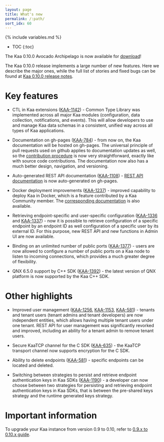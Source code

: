 ```yaml
---
layout: page
title: What's new
permalink: /:path/
sort_idx: 60
---
```

{% include variables.md %}

* TOC
{:toc}

The Kaa 0.10.0 Avocado Archipelago is now available for [download](http://www.kaaproject.org/download-kaa)!

The Kaa 0.10.0 release implements a large number of new features.
Here we describe the major ones, while the full list of stories and fixed bugs can be found at [Kaa 0.10.0 release notes](https://github.com/kaaproject/kaa/releases/tag/v0.10.0).

# Key features

* CTL in Kaa extensions ([KAA-1142](http://jira.kaaproject.org/browse/KAA-1142)) - Common Type Library was implemented across all major Kaa modules (configuration, data collection, notifications, and events). 
This will allow developers to use and manage Kaa data schemas in a consistent, unified way across all types of Kaa applications. 

* Documentation on gh-pages ([KAA-784](http://jira.kaaproject.org/browse/KAA-784)) - from now on, the Kaa documentation will be hosted on gh-pages. 
The universal principle of pull requests used on github applies to documentation updates as well, so the [contribution procedure]({{root_url}}Customization-guide/How-to-contribute/Contribution-guide/) is now very straightforward, exactly like with source code contributions. 
The documentation now also has a much better design, navigation, and versioning.

* Auto-generated REST API documentation ([KAA-1108](http://jira.kaaproject.org/browse/KAA-1108)) - [REST API documentation]({{root_url}}Programming-guide/Server-REST-APIs/) is now auto-generated on gh-pages.

* Docker deployment improvements ([KAA-1237](http://jira.kaaproject.org/browse/KAA-1237)) - improved capability to deploy Kaa in Docker, which is a feature contributed by a Kaa Community member. 
The [corresponding documentation]({{root_url}}Administration-guide/System-installation/Docker-deployment/) is also available.

* Retrieving endpoint-specific and user-specific configuration ([KAA-1336](http://jira.kaaproject.org/browse/KAA-1336) and [KAA-1337](http://jira.kaaproject.org/browse/KAA-1337)) - now it is possible to retrieve configuration of a specific endpoint by an endpoint ID as well configuration of a specific user by its external ID. 
For this purpose, new REST API and new functions in Admin UI are now available. 

* Binding on an unlimited number of public ports ([KAA-1377](http://jira.kaaproject.org/browse/KAA-1377)) - users are now allowed to configure a number of public ports on a Kaa node to listen to incoming connections, which provides a much greater degree of flexibility.

* QNX 6.5.0 support by C++ SDK ([KAA-1392](http://jira.kaaproject.org/browse/KAA-1392)) - the latest version of QNX platform is now supported by the Kaa C++ SDK.

# Other highlights

* Improved user management ([KAA-1256](http://jira.kaaproject.org/browse/KAA-1256), [KAA-1153](http://jira.kaaproject.org/browse/KAA-1153), [KAA-581](http://jira.kaaproject.org/browse/KAA-581)) - tenants and tenant users (tenant admins and tenant developers) are now independent entities, which allows having multiple tenant users under one tenant. 
REST API for user management was significantly revorked and improved, including an ability for a tenant admin to remove tenant users.

* Secure KaaTCP channel for the C SDK ([KAA-635](http://jira.kaaproject.org/browse/KAA-635)) - the KaaTCP transport channel now supports encryption for the C SDK.

* Ability to delete endpoints ([KAA-581](http://jira.kaaproject.org/browse/KAA-581)) - specific endpoints can be located and deleted.

* Switching between strategies to persist and retrieve endpoint authentication keys in Kaa SDKs ([KAA-1190](http://jira.kaaproject.org/browse/KAA-1190)) - a developer can now choose between two strategies for persisting and retrieving endpoint authentication keys in Kaa SDKs, that is between the pre-shared keys strategy and the runtime generated keys strategy.

# Important information

To upgrade your Kaa instance from version 0.9 to 0.10, refer to [0.9.x to 0.10.x guide]({{root_url}}Administration-guide/Upgrading-your-instance/0.9.x-to-0.10.x/).

